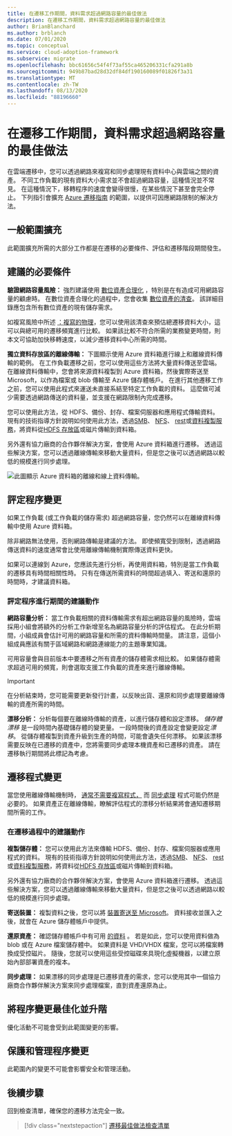 ```yaml
---
title: 在遷移工作期間，資料需求超過網路容量的最佳做法
description: 在遷移工作期間，資料需求超過網路容量的最佳做法
author: BrianBlanchard
ms.author: brblanch
ms.date: 07/01/2020
ms.topic: conceptual
ms.service: cloud-adoption-framework
ms.subservice: migrate
ms.openlocfilehash: bbc61656c54f4f73af55ca465206331cfa291a8b
ms.sourcegitcommit: 949b87bad28d32df84df190160089f01826f3a31
ms.translationtype: MT
ms.contentlocale: zh-TW
ms.lasthandoff: 08/13/2020
ms.locfileid: "88196660"
---
```

<!-- cSpell:ignore HDFS databox VHDX -->

# <a name="best-practices-when-data-requirements-exceed-network-capacity-during-a-migration-effort"></a>在遷移工作期間，資料需求超過網路容量的最佳做法

在雲端遷移中，您可以透過網路來複寫和同步處理現有資料中心與雲端之間的資產。 不同工作負載的現有資料大小需求並不會超過網路容量，這種情況並不常見。 在這種情況下，移轉程序的速度會變得很慢，在某些情況下甚至會完全停止。 下列指引會擴充 [Azure 遷移指南](../azure-migration-guide/index.md) 的範圍，以提供可因應網路限制的解決方法。

## <a name="general-scope-expansion"></a>一般範圍擴充

此範圍擴充所需的大部分工作都是在遷移的必要條件、評估和遷移階段期間發生。

## <a name="suggested-prerequisites"></a>建議的必要條件

**驗證網路容量風險：** 強烈建議使用 [數位資產合理化](../../digital-estate/rationalize.md) ，特別是在有造成可用網路容量的顧慮時。 在數位資產合理化的過程中，您會收集 [數位資產的清查](../../digital-estate/inventory.md)。 該詳細目錄應包含所有數位資產的現有儲存需求。

如複寫風險中所述 [：複寫的物理](../migration-considerations/migrate/replicate.md#replication-risks---physics-of-replication)，您可以使用該清查來預估總遷移資料大小，這可以與總可用的遷移頻寬進行比較。 如果該比較不符合所需的業務變更時間，則本文可協助加快移轉速度，以減少遷移資料中心所需的時間。

**獨立資料存放區的離線傳輸：** 下圖顯示使用 Azure 資料箱進行線上和離線資料傳輸的範例。 在工作負載遷移之前，您可以使用這些方法將大量資料傳送至雲端。 在離線資料傳輸中，您會將來源資料複製到 Azure 資料箱，然後實際寄送至 Microsoft，以作為檔案或 blob 傳輸至 Azure 儲存體帳戶。 在進行其他遷移工作之前，您可以使用此程式來運送未直接系結至特定工作負載的資料。 這麼做可減少需要透過網路傳送的資料量，並支援在網路限制內完成遷移。

您可以使用此方法，從 HDFS、備份、封存、檔案伺服器和應用程式傳輸資料。 現有的技術指導方針說明如何使用此方法，透過[SMB](https://docs.microsoft.com/azure/databox/data-box-deploy-copy-data)、 [NFS](https://docs.microsoft.com/azure/databox/data-box-deploy-copy-data-via-nfs)、 [rest](https://docs.microsoft.com/azure/databox/data-box-deploy-copy-data-via-rest)或[資料複製服務](https://docs.microsoft.com/azure/databox/data-box-deploy-copy-data-via-copy-service)，將資料從[HDFS 存放區](https://docs.microsoft.com/azure/storage/blobs/data-lake-storage-migrate-on-premises-hdfs-cluster)或磁片傳輸到資料箱。

另外還有協力廠商的合作夥伴解決方案，會使用 Azure 資料箱進行遷移。 透過這些解決方案，您可以透過離線傳輸來移動大量資料，但是您之後可以透過網路以較低的規模進行同步處理。

![此圖顯示 Azure 資料箱的離線和線上資料傳輸。](../../_images/migrate/data-box.png)

## <a name="assess-process-changes"></a>評定程序變更

如果工作負載 (或工作負載的儲存需求) 超過網路容量，您仍然可以在離線資料傳輸中使用 Azure 資料箱。

除非網路無法使用，否則網路傳輸是建議的方法。 即使頻寬受到限制，透過網路傳送資料的速度通常會比使用離線傳輸機制實際傳送資料更快。

如果可以連線到 Azure，您應該先進行分析，再使用資料箱，特別是當工作負載的遷移具有時間相關性時。 只有在傳送所需資料的時間超過填入、寄送和還原的時間時，才建議資料箱。

### <a name="suggested-action-during-the-assess-process"></a>評定程序進行期間的建議動作

**網路容量分析：** 當工作負載相關的資料傳輸需求有超出網路容量的風險時，雲端採用小組會將額外的分析工作新增至名為網路容量分析的評估程式。 在此分析期間，小組成員會估計可用的網路容量和所需的資料傳輸時間量。 請注意，這個小組成員應該有關于區域網路和網路連線能力的主題專業知識。

可用容量會與目前版本中要遷移之所有資產的儲存體需求相比較。 如果儲存體需求超過可用的頻寬，則會選取支援工作負載的資產來進行離線傳輸。

> [!IMPORTANT]
> 在分析結束時，您可能需要更新發行計畫，以反映出貨、還原和同步處理要離線傳輸的資產所需的時間。

**漂移分析：** 分析每個要在離線時傳輸的資產，以進行儲存體和設定漂移。 *儲存體漂移* 是一段時間內基礎儲存體的變更量。 一段時間後的資產設定會變更設定*漂移*。 從儲存體複製到資產升級到生產的時間，可能會遺失任何漂移。 如果該漂移需要反映在已遷移的資產中，您將需要同步處理本機資產和已遷移的資產。 請在遷移執行期間將此標記為考慮。

## <a name="migration-process-changes"></a>遷移程式變更

當您使用離線傳輸機制時， [通常不需要複寫程式，](../migration-considerations/migrate/replicate.md) 而 [同步處理](../migration-considerations/migrate/replicate.md) 程式可能仍然是必要的。 如果資產正在離線傳輸，瞭解評估程式的漂移分析結果將會通知遷移期間所需的工作。

### <a name="suggested-action-during-the-migration-process"></a>在遷移過程中的建議動作

**複製儲存體：** 您可以使用此方法來傳輸 HDFS、備份、封存、檔案伺服器或應用程式的資料。 現有的技術指導方針說明如何使用此方法，透過[SMB](https://docs.microsoft.com/azure/databox/data-box-deploy-copy-data)、 [NFS](https://docs.microsoft.com/azure/databox/data-box-deploy-copy-data-via-nfs)、 [rest](https://docs.microsoft.com/azure/databox/data-box-deploy-copy-data-via-rest)或[資料複製服務](https://docs.microsoft.com/azure/databox/data-box-deploy-copy-data-via-copy-service)，將資料從[HDFS 存放區](https://docs.microsoft.com/azure/storage/blobs/data-lake-storage-migrate-on-premises-hdfs-cluster)或磁片傳輸到資料箱。

另外還有協力廠商的合作夥伴解決方案，會使用 Azure 資料箱進行遷移。 透過這些解決方案，您可以透過離線傳輸來移動大量資料，但是您之後可以透過網路以較低的規模進行同步處理。

**寄送裝置：** 複製資料之後，您可以將 [裝置寄送至 Microsoft](https://docs.microsoft.com/azure/databox/data-box-deploy-picked-up)。 資料接收並匯入之後，就會在 Azure 儲存體帳戶中提供。

**還原資產：** 確認儲存體帳戶中有可用 [的資料](https://docs.microsoft.com/azure/databox/data-box-deploy-picked-up#verify-data-upload-to-azure) 。 若是如此，您可以使用資料做為 blob 或在 Azure 檔案儲存體中。 如果資料是 VHD/VHDX 檔案，您可以將檔案轉換成受控磁片。 隨後，您就可以使用這些受控磁碟來具現化虛擬機器，以建立原始內部部署資產的複本。

**同步處理：** 如果漂移的同步處理是已遷移資產的需求，您可以使用其中一個協力廠商合作夥伴解決方案來同步處理檔案，直到資產還原為止。

## <a name="optimize-and-promote-process-changes"></a>將程序變更最佳化並升階

優化活動不可能會受到此範圍變更的影響。

## <a name="secure-and-manage-process-changes"></a>保護和管理程序變更

此範圍內的變更不可能會影響安全和管理活動。

## <a name="next-steps"></a>後續步驟

回到檢查清單，確保您的遷移方法完全一致。

> [!div class="nextstepaction"]
> [遷移最佳做法檢查清單](./index.md)

